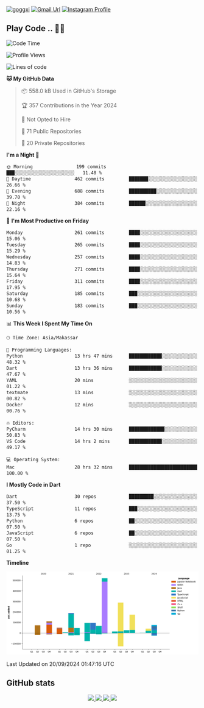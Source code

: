 [![goggxi](https://img.shields.io/badge/Portofolio-Goggxi-orange)](https://goggxi.github.io)
[![Gmail Url](https://img.shields.io/twitter/url?label=Goggxi@gmail.com&logo=gmail&style=social&url=http%3A%2F%2Fmailto%3Acontact.Goggxi@gmail.com)](mailto:Goggxi@gmail.com) [![Instagram Profile](https://img.shields.io/twitter/url?label=moh_rifkan&logo=instagram&style=social&url=https://www.instagram.com/moh_rifkan/)](https://www.instagram.com/moh_rifkan/)

## Play Code .. 💬🚀

<!-- [![Moh Rifkan GitHub stats](https://github-readme-stats.vercel.app/api?username=goggxi&count_private=true&show_icons=true&theme=dracula&custom_title=Goggxi%20Statistic%20🚀)](https://github.com/goggxi/goggxi)

[![Top Langs](https://github-readme-stats.vercel.app/api/top-langs/?username=goggxi&langs_count=8&layout=compact&show_icons=true&theme=dracula)](https://github.com/goggxi/goggxi) -->

<!--START_SECTION:waka-->
![Code Time](http://img.shields.io/badge/Code%20Time-3%2C330%20hrs%2054%20mins-blue)

![Profile Views](http://img.shields.io/badge/Profile%20Views-2-blue)

![Lines of code](https://img.shields.io/badge/From%20Hello%20World%20I%27ve%20Written-1.9%20million%20lines%20of%20code-blue)

**🐱 My GitHub Data** 

> 📦 558.0 kB Used in GitHub's Storage 
 > 
> 🏆 357 Contributions in the Year 2024
 > 
> 🚫 Not Opted to Hire
 > 
> 📜 71 Public Repositories 
 > 
> 🔑 20 Private Repositories 
 > 
**I'm a Night 🦉** 

```text
🌞 Morning                199 commits         ███░░░░░░░░░░░░░░░░░░░░░░   11.48 % 
🌆 Daytime                462 commits         ███████░░░░░░░░░░░░░░░░░░   26.66 % 
🌃 Evening                688 commits         ██████████░░░░░░░░░░░░░░░   39.70 % 
🌙 Night                  384 commits         ██████░░░░░░░░░░░░░░░░░░░   22.16 % 
```
📅 **I'm Most Productive on Friday** 

```text
Monday                   261 commits         ████░░░░░░░░░░░░░░░░░░░░░   15.06 % 
Tuesday                  265 commits         ████░░░░░░░░░░░░░░░░░░░░░   15.29 % 
Wednesday                257 commits         ████░░░░░░░░░░░░░░░░░░░░░   14.83 % 
Thursday                 271 commits         ████░░░░░░░░░░░░░░░░░░░░░   15.64 % 
Friday                   311 commits         ████░░░░░░░░░░░░░░░░░░░░░   17.95 % 
Saturday                 185 commits         ███░░░░░░░░░░░░░░░░░░░░░░   10.68 % 
Sunday                   183 commits         ███░░░░░░░░░░░░░░░░░░░░░░   10.56 % 
```


📊 **This Week I Spent My Time On** 

```text
🕑︎ Time Zone: Asia/Makassar

💬 Programming Languages: 
Python                   13 hrs 47 mins      ████████████░░░░░░░░░░░░░   48.32 % 
Dart                     13 hrs 36 mins      ████████████░░░░░░░░░░░░░   47.67 % 
YAML                     20 mins             ░░░░░░░░░░░░░░░░░░░░░░░░░   01.22 % 
textmate                 13 mins             ░░░░░░░░░░░░░░░░░░░░░░░░░   00.82 % 
Docker                   12 mins             ░░░░░░░░░░░░░░░░░░░░░░░░░   00.76 % 

🔥 Editors: 
PyCharm                  14 hrs 30 mins      █████████████░░░░░░░░░░░░   50.83 % 
VS Code                  14 hrs 2 mins       ████████████░░░░░░░░░░░░░   49.17 % 

💻 Operating System: 
Mac                      28 hrs 32 mins      █████████████████████████   100.00 % 
```

**I Mostly Code in Dart** 

```text
Dart                     30 repos            █████████░░░░░░░░░░░░░░░░   37.50 % 
TypeScript               11 repos            ███░░░░░░░░░░░░░░░░░░░░░░   13.75 % 
Python                   6 repos             ██░░░░░░░░░░░░░░░░░░░░░░░   07.50 % 
JavaScript               6 repos             ██░░░░░░░░░░░░░░░░░░░░░░░   07.50 % 
Go                       1 repo              ░░░░░░░░░░░░░░░░░░░░░░░░░   01.25 % 
```



**Timeline**

![Lines of Code chart](https://raw.githubusercontent.com/Goggxi/Goggxi/main/assets/bar_graph.png)


 Last Updated on 20/09/2024 01:47:16 UTC
<!--END_SECTION:waka-->

## GitHub stats

<p align="center">
  <a href="https://github.com/goggxi">
    <img src="http://github-profile-summary-cards.vercel.app/api/cards/profile-details?username=goggxi&theme=transparent" />
  </a>
  <a href="https://github.com/goggxi">
    <img src="https://github-readme-streak-stats.herokuapp.com/?user=goggxi&hide_border=true&card_width=338&theme=transparent" />
  </a>
  <a href="https://github.com/goggxi">
    <img src="http://github-profile-summary-cards.vercel.app/api/cards/stats?username=goggxi&theme=transparent" />
  </a>
  <a href="https://github.com/goggxi">
    <img src="https://github-readme-stats.vercel.app/api/top-langs/?username=goggxi&langs_count=10&exclude_repo=&hide=c,makefile,html,css,sass,nix,nunjucks,tsql,dockerfile,shell&card_width=699&hide_border=true&theme=transparent" />
  </a>
  <!-- <br/>
  <a href="https://github.com/goggxi">
    <img src="https://komarev.com/ghpvc/?username=goggxi&color=blue&style=flat" />
  </a> -->
</p>
